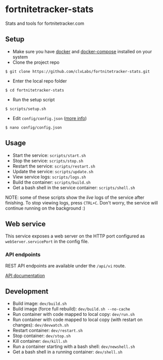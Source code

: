 # fortnitetracker-stats

Stats and tools for fortnitetracker.com

## Setup

* Make sure you have [docker](https://docs.docker.com/engine//) and [docker-compose](https://docs.docker.com/compose/) installed on your system
* Clone the project repo
```
$ git clone https://github.com/clvLabs/fortnitetracker-stats.git
```

* Enter the local repo folder
```
$ cd fortnitetracker-stats
```

* Run the setup script
```
$ scripts/setup.sh
```

* Edit `config/config.json` ([more info](docs/config.md))
```
$ nano config/config.json
```

## Usage

* Start the service: `scripts/start.sh`
* Stop the service: `scripts/stop.sh`
* Restart the service: `scripts/restart.sh`
* Update the service: `scripts/update.sh`
* View service logs: `scripts/logs.sh`
* Build the container: `scripts/build.sh`
* Get a bash shell in the service container: `scripts/shell.sh`

NOTE: some of these scripts show the _live_ logs of the service after finishing. To stop viewing logs, press `CTRL+C`. Don't worry, the service will continue running on the background :)

## Web service

This service exposes a web server on the HTTP port configured as `webServer.servicePort` in the config file.

### API endpoints

REST API endpoints are available under the `/api/vi` route.

[API documentation](docs/api.md)

## Development

* Build image: `dev/build.sh`
* Build image (force full rebuild): `dev/build.sh --no-cache`
* Run container with code mapped to local copy: `dev/run.sh`
* Run container with code mapped to local copy (with restart on changes): `dev/devwatch.sh`
* Restart container: `dev/restart.sh`
* Stop container: `dev/stop.sh`
* Kill container: `dev/kill.sh`
* Run a container starting with a bash shell: `dev/newshell.sh`
* Get a bash shell in a running container: `dev/shell.sh`
